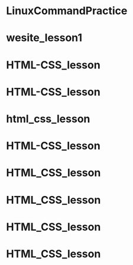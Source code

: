 # LinuxCommandPractice
# wesite_lesson1
# HTML-CSS_lesson
# HTML-CSS_lesson
# html_css_lesson
# HTML-CSS_lesson
# HTML_CSS_lesson
# HTML_CSS_lesson
# HTML_CSS_lesson
# HTML_CSS_lesson
